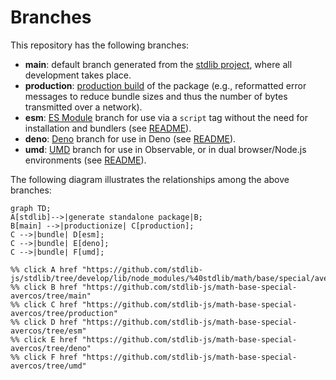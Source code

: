 <!--

@license Apache-2.0

Copyright (c) 2022 The Stdlib Authors.

Licensed under the Apache License, Version 2.0 (the "License");
you may not use this file except in compliance with the License.
You may obtain a copy of the License at

    http://www.apache.org/licenses/LICENSE-2.0

Unless required by applicable law or agreed to in writing, software
distributed under the License is distributed on an "AS IS" BASIS,
WITHOUT WARRANTIES OR CONDITIONS OF ANY KIND, either express or implied.
See the License for the specific language governing permissions and
limitations under the License.

-->

# Branches

This repository has the following branches:

-   **main**: default branch generated from the [stdlib project][stdlib-url], where all development takes place.
-   **production**: [production build][production-url] of the package (e.g., reformatted error messages to reduce bundle sizes and thus the number of bytes transmitted over a network).
-   **esm**: [ES Module][esm-url] branch for use via a `script` tag without the need for installation and bundlers (see [README][esm-readme]).
-   **deno**: [Deno][deno-url] branch for use in Deno (see [README][deno-readme]).
-   **umd**: [UMD][umd-url] branch for use in Observable, or in dual browser/Node.js environments (see [README][umd-readme]).

The following diagram illustrates the relationships among the above branches:

```mermaid
graph TD;
A[stdlib]-->|generate standalone package|B;
B[main] -->|productionize| C[production];
C -->|bundle| D[esm];
C -->|bundle| E[deno];
C -->|bundle| F[umd];

%% click A href "https://github.com/stdlib-js/stdlib/tree/develop/lib/node_modules/%40stdlib/math/base/special/avercos"
%% click B href "https://github.com/stdlib-js/math-base-special-avercos/tree/main"
%% click C href "https://github.com/stdlib-js/math-base-special-avercos/tree/production"
%% click D href "https://github.com/stdlib-js/math-base-special-avercos/tree/esm"
%% click E href "https://github.com/stdlib-js/math-base-special-avercos/tree/deno"
%% click F href "https://github.com/stdlib-js/math-base-special-avercos/tree/umd"
```

[stdlib-url]: https://github.com/stdlib-js/stdlib/tree/develop/lib/node_modules/%40stdlib/math/base/special/avercos
[production-url]: https://github.com/stdlib-js/math-base-special-avercos/tree/production
[deno-url]: https://github.com/stdlib-js/math-base-special-avercos/tree/deno
[deno-readme]: https://github.com/stdlib-js/math-base-special-avercos/blob/deno/README.md
[umd-url]: https://github.com/stdlib-js/math-base-special-avercos/tree/umd
[umd-readme]: https://github.com/stdlib-js/math-base-special-avercos/blob/umd/README.md
[esm-url]: https://github.com/stdlib-js/math-base-special-avercos/tree/esm
[esm-readme]: https://github.com/stdlib-js/math-base-special-avercos/blob/esm/README.md